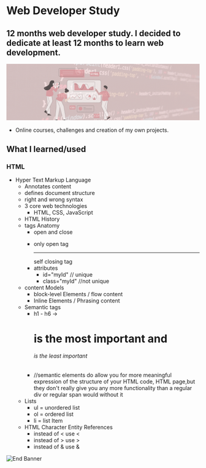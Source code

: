 # Web Developer Study
## 12 months web developer study. I decided to dedicate at least 12 months to learn web development.

![Begin Banner](/Documentation/top-1200x350.gif)

* Online courses, challenges and creation of my own projects.

## What I learned/used 
### HTML
* Hyper Text Markup Language
    * Annotates content
    * defines document structure
    * right and wrong syntax
    * 3 core web technologies
        * HTML, CSS, JavaScript
    * HTML History
    * tags Anatomy
        * open and close <p></p>
        * only open tag <br> <hr> self closing tag
        * attributes
            * id="myId" // unique
            * class="myId" //not unique
    * content Models
        * block-level Elements / flow content
        * Inline Elements / Phrasing content
    * Semantic tags
        * h1 - h6 -> <h1> is the most important and <h6> is the least important
        * //semantic elements do allow you for more meaningful expression of the structure of your HTML code, HTML page,but they don't really give you any more functionality than a regular div or regular span would without it
    * Lists
        * ul = unordered list
        * ol = ordered list
        * li = list Item
    * HTML Character Entity References
        * instead of < use &lt;
        * instead of > use &gt;
        * instead of & use &amp;
        


![End Banner](/Documentation/botton-1200x350.gif)